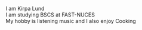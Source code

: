 I am Kirpa Lund\
I am studying BSCS at FAST-NUCES\
My hobby is listening music and I also enjoy Cooking
